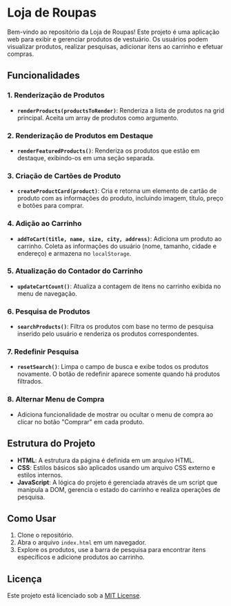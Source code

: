 # Loja de Roupas

Bem-vindo ao repositório da Loja de Roupas! Este projeto é uma aplicação web para exibir e gerenciar produtos de vestuário. Os usuários podem visualizar produtos, realizar pesquisas, adicionar itens ao carrinho e efetuar compras.

## Funcionalidades

### 1. Renderização de Produtos
- **`renderProducts(productsToRender)`**: Renderiza a lista de produtos na grid principal. Aceita um array de produtos como argumento.

### 2. Renderização de Produtos em Destaque
- **`renderFeaturedProducts()`**: Renderiza os produtos que estão em destaque, exibindo-os em uma seção separada.

### 3. Criação de Cartões de Produto
- **`createProductCard(product)`**: Cria e retorna um elemento de cartão de produto com as informações do produto, incluindo imagem, título, preço e botões para comprar.

### 4. Adição ao Carrinho
- **`addToCart(title, name, size, city, address)`**: Adiciona um produto ao carrinho. Coleta as informações do usuário (nome, tamanho, cidade e endereço) e armazena no `localStorage`.

### 5. Atualização do Contador do Carrinho
- **`updateCartCount()`**: Atualiza a contagem de itens no carrinho exibida no menu de navegação.

### 6. Pesquisa de Produtos
- **`searchProducts()`**: Filtra os produtos com base no termo de pesquisa inserido pelo usuário e renderiza os produtos correspondentes.

### 7. Redefinir Pesquisa
- **`resetSearch()`**: Limpa o campo de busca e exibe todos os produtos novamente. O botão de redefinir aparece somente quando há produtos filtrados.

### 8. Alternar Menu de Compra
- Adiciona funcionalidade de mostrar ou ocultar o menu de compra ao clicar no botão "Comprar" em cada produto.

## Estrutura do Projeto
- **HTML**: A estrutura da página é definida em um arquivo HTML.
- **CSS**: Estilos básicos são aplicados usando um arquivo CSS externo e estilos internos.
- **JavaScript**: A lógica do projeto é gerenciada através de um script que manipula a DOM, gerencia o estado do carrinho e realiza operações de pesquisa.

## Como Usar
1. Clone o repositório.
2. Abra o arquivo `index.html` em um navegador.
3. Explore os produtos, use a barra de pesquisa para encontrar itens específicos e adicione produtos ao carrinho.

## Licença
Este projeto está licenciado sob a [MIT License](LICENSE).
